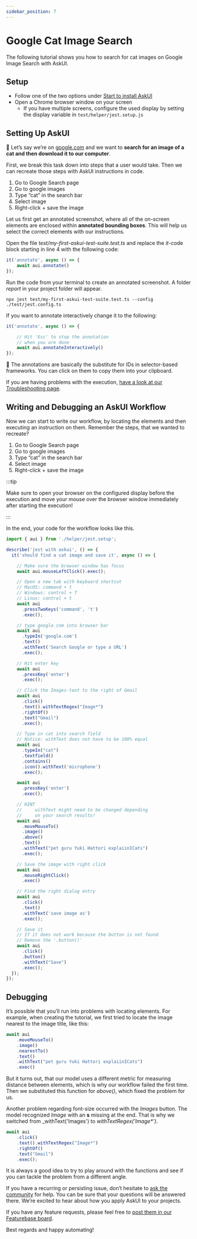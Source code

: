 ```yaml
---
sidebar_position: 7
---
```


# Google Cat Image Search

The following tutorial shows you how to search for cat images on Google Image Search with AskUI.

## Setup

* Follow one of the two options under <a href="../Getting%20Started/start" target="_blank">Start to install AskUI</a>
* Open a Chrome browser window on your screen
  * If you have multiple screens, configure the used display by setting the display variable in `test/helper/jest.setup.js`

## Setting Up AskUI

💭 Let’s say we’re on [google.com](http://google.com) and we want to **search for an image of a cat and then download it to our computer**.

First, we break this task down into steps that a user would take. Then we can recreate those steps with AskUI instructions in code.

1. Go to Google Search page 
2. Go to google images
3. Type “cat” in the search bar
4. Select image
5. Right-click + save the image

Let us first get an annotated screenshot, where all of the on-screen elements are enclosed within **annotated bounding boxes**. This will help us select the correct elements with our instructions.

Open the file _test/my-first-askui-test-suite.test.ts_ and replace the *it*-code block starting in line 4 with the following code:

```typescript
it('annotate', async () => {
    await aui.annotate()
});
```

Run the code from your terminal to create an annotated screenshot. A folder _report_ in your project folder will appear.

```shell
npx jest test/my-first-askui-test-suite.test.ts --config ./test/jest.config.ts
```

If you want to annotate interactively change it to the following:

```typescript
it('annotate', async () => {

    // Hit 'Esc' to stop the annotation
    // when you are done
    await aui.annotateInteractively()
});
```

📌 The annotations are basically the substitute for IDs in selector-based frameworks. 
You can click on them to copy them into your clipboard.

If you are having problems with the execution, [have a look at our Troubleshooting page](../07-Troubleshooting/index.md).

## Writing and Debugging an AskUI Workflow

Now we can start to write our workflow, by locating the elements and then executing an instruction on them.
Remember the steps, that we wanted to recreate?

1. Go to Google Search page 
2. Go to google images
3. Type “cat” in the search bar
4. Select image
5. Right-click + save the image

:::tip

Make sure to open your browser on the configured display before the execution and move your mouse over the browser window immediately after starting the execution!

:::

In the end, your code for the workflow looks like this.

```typescript
import { aui } from './helper/jest.setup';

describe('jest with askui', () => {
  it('should find a cat image and save it', async () => {

    // Make sure the browser window has focus
    await aui.mouseLeftClick().exec();

    // Open a new tab with keyboard shortcut
    // MacOS: command + t
    // Windows: control + T
    // Linux: control + t
    await aui
      .pressTwoKeys('command', 't')
      .exec();

    // type google.com into browser bar
    await aui
      .typeIn('google.com')
      .text()
      .withText('Search Google or type a URL')
      .exec();

    // Hit enter key
    await aui
      .pressKey('enter')
      .exec();

    // Click the Images-text to the right of Gmail
    await aui
      .click()
      .text().withTextRegex("Image*")
      .rightOf()
      .text("Gmail")
      .exec();

    // Type in cat into search field
    // Notice: withText does not have to be 100% equal
    await aui
      .typeIn("cat")
      .textfield()
      .contains()
      .icon().withText('microphone')
      .exec();

    await aui
      .pressKey('enter')
      .exec();

    // HINT
    //     withText might need to be changed depending
    //     on your search results!
    await aui
      .moveMouseTo()
      .image()
      .above()
      .text()
      .withText("pet guru Yuki Hattori explaiinICats")
      .exec();

    // Save the image with right click
    await aui
      .mouseRightClick()
      .exec()

    // Find the right dialog entry
    await aui
      .click()
      .text()
      .withText('save image as')
      .exec();

    // Save it
    // If it does not work because the button is not found
    // Remove the '.button()'
    await aui
      .click()
      .button()
      .withText("Save")
      .exec();
  });
});
```

## Debugging

It’s possible that you’ll run into problems with locating elements. For example, when creating the tutorial, we first tried to locate the image nearest to the image title, like this:

```typescript
await aui
    .moveMouseTo()
    .image()
    .nearestTo()
    .text()
    .withText("pet guru Yuki Hattori explaiinICats")
    .exec()
```

But it turns out, that our model uses a different metric for measuring distance between elements, which is why our workflow failed the first time. Then we substituted this function for _above()_, which fixed the problem for us.

Another problem regarding font-size occurred with the _Images_ button. The model recognized _Image_ with an **s** missing at the end. That is why we switched from _withText('Images') to _withTextRegex('Image*')_.

```typescript
await aui
    .click()
    .text().withTextRegex("Image*")
    .rightOf()
    .text("Gmail")
    .exec();
```

It is always a good idea to try to play around with the functions and see if you can tackle the problem from a different angle.

If you have a recurring or persisting issue, don’t hesitate to [ask the community](https://bit.ly/3ekHnGR) for help. You can be sure that your questions will be answered there. We’re excited to hear about how you apply AskUI to your projects.

If you have any feature requests, please feel free to [post them in our Featurebase board](https://bit.ly/3AP20T7).

Best regards and happy automating!